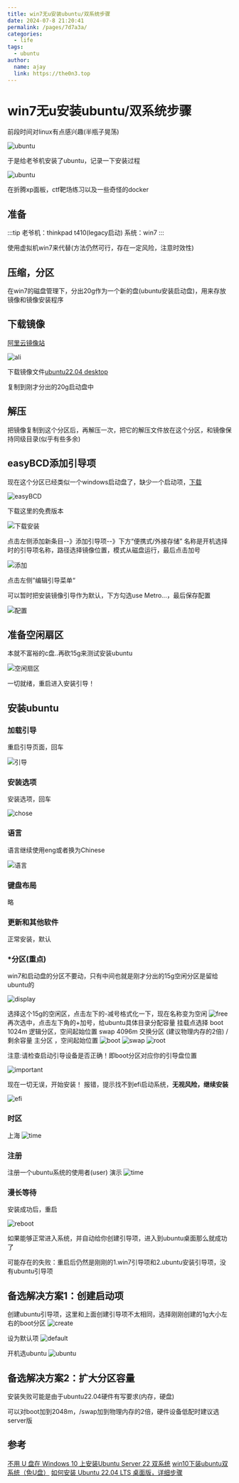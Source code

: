 ```yaml
---
title: win7无u安装ubuntu/双系统步骤
date: 2024-07-8 21:20:41
permalink: /pages/7d7a3a/
categories:
  - life
tags:
  - ubuntu
author: 
  name: ajay
  link: https://the0n3.top
---
```

# win7无u安装ubuntu/双系统步骤

前段时间对linux有点感兴趣(半瓶子晃荡)

![ubuntu](https://the0n3.top/medias/ubuntu-install/00.png)

于是给老爷机安装了ubuntu，记录一下安装过程

![ubuntu](https://the0n3.top/medias/ubuntu-install/0.png)

在折腾xp面板，ctf靶场练习以及一些奇怪的docker

## 准备

:::tip
老爷机：thinkpad t410(legacy启动)
系统：win7
:::

使用虚拟机win7来代替(方法仍然可行，存在一定风险，注意时效性)

## 压缩，分区

在win7的磁盘管理下，分出20g作为一个新的盘(ubuntu安装启动盘)，用来存放镜像和镜像安装程序

## 下载镜像

[阿里云镜像站](https://developer.aliyun.com/mirror/)

![ali](https://the0n3.top/medias/ubuntu-install/1.png)

下载镜像文件[ubuntu22.04 desktop](https://mirrors.aliyun.com/ubuntu-releases/jammy/ubuntu-22.04.4-desktop-amd64.iso)

复制到刚才分出的20g启动盘中


## 解压

把镜像复制到这个分区后，再解压一次，把它的解压文件放在这个分区，和镜像保持同级目录(似乎有些多余)

## easyBCD添加引导项

现在这个分区已经类似一个windows启动盘了，缺少一个启动项，[下载](https://neosmart.net/EasyBCD/)

![easyBCD](https://the0n3.top/medias/ubuntu-install/3.png)

下载这里的免费版本

![下载安装](https://the0n3.top/medias/ubuntu-install/4.png)

点击左侧添加新条目--》添加引导项--》下方“便携式/外接存储” 名称是开机选择时的引导项名称，路径选择镜像位置，模式从磁盘运行，最后点击加号

![添加](https://the0n3.top/medias/ubuntu-install/5.png)

点击左侧”编辑引导菜单“

可以暂时把安装镜像引导作为默认，下方勾选use Metro...，最后保存配置

![配置](https://the0n3.top/medias/ubuntu-install/6.png)

## 准备空闲扇区

本就不富裕的c盘..再砍15g来测试安装ubuntu

![空闲扇区](https://the0n3.top/medias/ubuntu-install/7.png)

一切就绪，重启进入安装引导！

## 安装ubuntu

### 加载引导


重启引导页面，回车

![引导](https://the0n3.top/medias/ubuntu-install/8.png)


### 安装选项

安装选项，回车

![chose](https://the0n3.top/medias/ubuntu-install/9.png)
 ### 语言

语言继续使用eng或者换为Chinese

![语言](https://the0n3.top/medias/ubuntu-install/10.png)

 ### 键盘布局

略

### 更新和其他软件

正常安装，默认

### *分区(重点)

win7和启动盘的分区不要动，只有中间也就是刚才分出的15g空闲分区是留给ubuntu的

![display](https://the0n3.top/medias/ubuntu-install/11.png)

选择这个15g的空闲区，点击左下的-减号格式化一下，现在名称变为空闲
![free](https://the0n3.top/medias/ubuntu-install/12.png)
再次选中，点击左下角的+加号，给ubuntu具体目录分配容量
挂载点选择
boot  1024m    逻辑分区，空间起始位置
swap  4096m    交换分区  (建议物理内存的2倍)
/     剩余容量  主分区 ，空间起始位置
![boot](https://the0n3.top/medias/ubuntu-install/boot.png)
![swap](https://the0n3.top/medias/ubuntu-install/swap.png)
![root](https://the0n3.top/medias/ubuntu-install/root.png)

注意:请检查启动引导设备是否正确！即boot分区对应你的引导盘位置

![important](https://the0n3.top/medias/ubuntu-install/important.png)

现在一切无误，开始安装！
报错，提示找不到efi启动系统，**无视风险，继续安装**

![efi](https://the0n3.top/medias/ubuntu-install/efi.png)

### 时区

上海
![time](https://the0n3.top/medias/ubuntu-install/13.png)
### 注册

注册一个ubuntu系统的使用者(user)
演示
![time](https://the0n3.top/medias/ubuntu-install/14.png)
### 漫长等待

安装成功后，重启

![reboot](https://the0n3.top/medias/ubuntu-install/15.png)

如果能够正常进入系统，并自动给你创建引导项，进入到ubuntu桌面那么就成功了

可能存在的失败：重启后仍然是刚刚的1.win7引导项和2.ubuntu安装引导项，没有ubuntu引导项


## 备选解决方案1：创建启动项

创建ubuntu引导项，这里和上面创建引导项不太相同，选择刚刚创建的1g大小左右的boot分区
![create](https://the0n3.top/medias/ubuntu-install/16.png)

设为默认项
![default](https://the0n3.top/medias/ubuntu-install/17.png)

开机选ubuntu
![ubuntu](https://the0n3.top/medias/ubuntu-install/18.png)

## 备选解决方案2：扩大分区容量

安装失败可能是由于ubuntu22.04硬件有写要求(内存，硬盘)

可以对boot加到2048m，/swap加到物理内存的2倍，硬件设备低配时建议选server版

## 参考

[不用 U 盘在 Windows 10 上安装Ubuntu Server 22 双系统](https://www.owenyoung.com/blog/windows-10-ubuntu-22-dual-system-without-usb-flash-drive/)
[win10下装ubuntu双系统（免U盘）](https://cloud.tencent.com/developer/article/1752558)
[如何安装 Ubuntu 22.04 LTS 桌面版，详细步骤](https://www.sysgeek.cn/install-ubuntu-22-04-lts/)